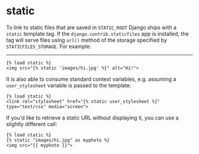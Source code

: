 # static

To link to static files that are saved in `STATIC_ROOT` Django ships with a `static` template tag. If the `django.contrib.staticfiles` app is installed, the tag will serve files using `url()` method of the storage specified by `STATICFILES_STORAGE`. For example:

---

```htmldjango
{% load static %}
<img src="{% static 'images/hi.jpg' %}" alt="Hi!">
```

It is also able to consume standard context variables, e.g. assuming a `user_stylesheet` variable is passed to the template:

```htmldjango
{% load static %}
<link rel="stylesheet" href="{% static user_stylesheet %}" type="text/css" media="screen">
```

If you'd like to retrieve a static URL without displaying it, you can use a slightly different call:

```htmldjango
{% load static %}
{% static "images/hi.jpg" as myphoto %}
<img src="{{ myphoto }}">
```
